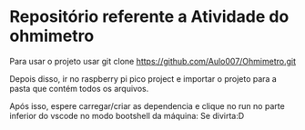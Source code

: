# Repositório referente a Atividade do ohmimetro

Para usar o projeto usar git clone https://github.com/Aulo007/Ohmimetro.git

Depois disso, ir no raspberry pi pico project e importar o projeto para a pasta que contém todos os arquivos.

Após isso, espere carregar/criar as dependencia e clique no run no parte inferior do vscode no modo bootshell da máquina: Se divirta:D

